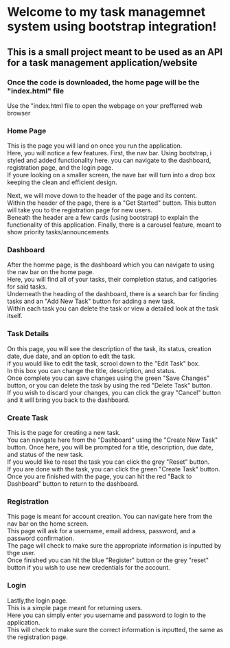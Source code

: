 # Welcome to my task managemnet system using bootstrap integration!  
## This is a small project meant to be used as an API for a task management application/website  
### Once the code is downloaded, the home page will be the "index.html" file  

Use the "index.html file to open the webpage on your prefferred web browser  
### Home Page  
This is the page you will land on once you run the application.  
Here, you will notice a few features. 
First, the nav bar. Using bootstrap, i styled and added functionality here. you can navigate to the dashboard, registration page, and the login page.  
If youre looking on a smaller screen, the nave bar will turn into a drop box keeping the clean and efficient design.  

Next, we will move down to the header of the page and its content.  
Within the header of the page, there is a "Get Started" button. This button will take you to the registration page for new users.  
Beneath the header are a few cards (using bootstrap) to explain the functionality of this application.
Finally, there is a carousel feature, meant to show priority tasks/announcements

### Dashboard  

After the homme page, is the dashboard which you can navigate to using the nav bar on the home page.  
Here, you will find all of your tasks, their completion status, and catigories for said tasks.  
Underneath the heading of the dashboard, there is a search bar for finding tasks and an "Add New Task" button for adding a new task.  
Within each task you can delete the task or view a detailed look at the task itself.  

### Task Details  

On this page, you will see the description of the task, its status, creation date, due date, and an option to edit the task.  
if you would like to edit the task, scrool down to the "Edit Task" box.  
In this box you can change the title, description, and status.  
Once complete you can save changes using the green "Save Changes" button, or you can delete the task by using the red "Delete Task" button.  
If you wish to discard your changes, you can click the gray "Cancel" button and it will bring you back to the dashboard.  

### Create Task

This is the page for creating a new task.  
You can navigate here from the "Dashboard" using the "Create New Task" button. 
Once here, you will be prompted for a title, description, due date, and status of the new task.  
If you would like to reset the task you can click the grey "Reset" button.  
If you are done with the task, you can click the green "Create Task" button.  
Once you are finished with the page, you can hit the red "Back to Dashboard" button to return to the dashboard. 

### Registration  

This page is meant for account creation. You can navigate here from the nav bar on the home screen.  
This page will ask for a username, email address, password, and a password confirmation.  
The page will check to make sure the appropriate information is inputted by thge user.  
Once finished you can hit the blue "Register" button or the grey "reset" button if you wish to use new credentials for the account.  

### Login

Lastly,the login page.  
This is a simple page meant for returning users.  
Here you can simply enter you username and password to login to the application.  
This will check to make sure the correct information is inputted, the same as the registration page.  

